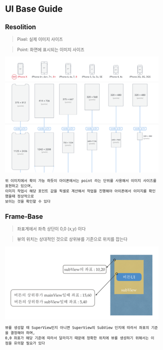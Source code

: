 # UI Base Guide

## Resolition

> Pixel: 실제 이미지 사이즈

> Point: 화면에 표시되는 이미지 사이즈

![](/Img/iphone_resolution.png "아이폰 해상도")

~~~
위 이미지에서 확이 가능 하듯이 아이폰에서는 point 라는 단위를 사용해서 이미지 사이즈를 표현하고 있으며, 
이미지 작업시 해당 포인트 값을 픽셀로 계산해서 작업을 진행해야 아이폰에서 이미지를 확인했을때 정상적으로 
보이는 것을 확인할 수 있다
~~~

## Frame-Base

> 좌표계에서 좌측 상단이 0,0 (x,y) 이다

> 뷰의 위치는 상대적인 것으로 상위뷰를 기준으로 위치를 잡는다

![](/Img/view.png "뷰")

~~~
뷰를 생성할 때 SuperView인지 아니면 SuperView의 SubView 인지에 따라서 좌표의 기준을 결정해야 하며,
0,0 좌표가 해당 기준에 따라서 달라지기 때문에 정확한 위치에 뷰를 생성하기 위해서는 이 점을 유의할 필요가 있다
~~~ 